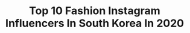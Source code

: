 ---
title: Top 10 Fashion Instagram Influencers In South Korea In 2020
description: >-
  Find top fashion Instagram influencers in South Korea in 2020. Most popular hashtags: #ad #lookbook #korea #gd.
platform: Instagram
profiles:
  - username: "kky_.s2"
    fullname: >-
      김경윤 (+🇰🇷)
    location: "South Korea"
    followers: 2705
    engagement: 2526
    commentsToLikes: 0.224527
    id: ck8t65y2uccba0j78s46u4oj8
    verified: false
    hashtags: "#cudercutter, #cdct"
  - username: "easy__bear"
    fullname: >-
      민쥬/1994
    location: "South Korea"
    followers: 7011
    engagement: 937
    commentsToLikes: 0.087184
    id: ck5qcm5axr92x0i11gt6ivd7e
    verified: false
    hashtags: "#kappa, #firstlab, #ad, #vt"
  - username: "kfashion__s"
    fullname: >-
      Follow us for more ~40k~
    location: "South Korea"
    followers: 50367
    engagement: 783
    commentsToLikes: 0.010247
    id: ck14jz9humx5o0i190tdvyojw
    verified: false
    hashtags: "#ulzzangcouple, #ulzzangboy, #purple, #koreanboy"
  - username: "gngz_kvn_sky"
    fullname: >-
      강건 KangKun 姜乾
    location: "South Korea"
    followers: 3863
    engagement: 1978
    commentsToLikes: 0.053622
    id: ck8tdavwv2m0w0j785bc2z436
    verified: false
    hashtags: ""
  - username: "xxibgidrgn"
    fullname: >-
      권지용
    location: "South Korea"
    followers: 86428
    engagement: 1512
    commentsToLikes: 0.006131
    id: ck0u634x60w3s0i19d4vqmq41
    verified: false
    hashtags: "#choiseunghyun, #xxxibgdrgn, #koreanrapper, #gd"
  - username: "one_the_girl"
    fullname: >-
      원도연
    location: "South Korea"
    followers: 5036
    engagement: 1094
    commentsToLikes: 0.046971
    id: ck5c06a1gsj0p0i110bh44otb
    verified: false
    hashtags: "#grn, #itaewonclass, #guamtrip, #cafestagram"
  - username: "hyeggossi"
    fullname: >-
      ᴊᴊɪɴsᴛᴀɢʀᴀᴍ___
    location: "South Korea"
    followers: 35389
    engagement: 225
    commentsToLikes: 0.035372
    id: ck55ncv825xwr0i117er3etft
    verified: false
    hashtags: "#alartz, #findkapoor, #fkr, #fkrmonogram"
  - username: "polinaband"
    fullname: >-
      polina | 폴리나
    location: "South Korea"
    followers: 21562
    engagement: 356
    commentsToLikes: 0.032757
    id: ck8sxhmc6hfgk0j78en8d4lnw
    verified: false
    hashtags: "#stayhome"
  - username: "kyung961218"
    fullname: >-
      경민서(Min.K)
    location: "South Korea"
    followers: 6337
    engagement: 966
    commentsToLikes: 0.021221
    id: ck5hlv6w9kx800i11bftk7y8f
    verified: false
    hashtags: "#fashionkorea, #workout, #daily, #crump"
  - username: "chilli_k"
    fullname: >-
      Chilli, Kim
    location: "South Korea"
    followers: 71903
    engagement: 95
    commentsToLikes: 0.041175
    id: ck8t8tbv2lqe80j78padj1vbz
    verified: false
    hashtags: "#ootd, #bottegaveneta, #celine, #allblack"
---